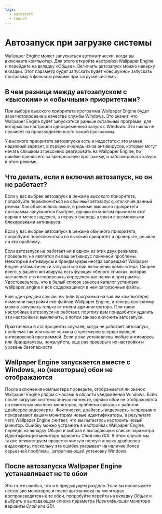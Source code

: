```yaml
---
tags:
  - autostart
  - launch
---
```


# Автозапуск при загрузке системы

Wallpaper Engine может запускаться автоматически, когда вы включаете компьютер. Для этого откройте настройки Wallpaper Engine и перейдите на вкладку «Общее». Включить автозапуск можно наверху вкладки. Этот параметр будет запускать будет «бесшумно» запускать программу в фоновом режиме при загрузке системы.

## В чем разница между автозапуском с «высоким» и «обычным» приоритетами?

При выборе высокого приоритета программа Wallpaper Engine будет зарегистрирована в качестве службы Windows. Это значит, что Wallpaper Engine будет запускаться раньше остальных программ, для которых вы настроили одновременный запуск с Windows. Это никак не повлияет на производительность самой программы.

У высокого приоритета автозапуска есть и недостаток: это менее надежный вариант, в первую очередь из-за антивирусов, которые могут начать слишком агрессивно реагировать на Wallpaper Engine, по ошибке приняв его за вредоносную программу, и заблокировать запуск в этом режиме.

## Что делать, если я включил автозапуск, но он не работает?

Если у вас выбран автозапуск в режиме *высокого* приоритета, попробуйте переключиться на *обычный* автозапуск, отключив данный режим. Как объяснялось выше, в режиме высокого приоритета программа запускается быстрее, однако по многим причинам этот вариант менее надежен, в первую очередь в связи с возможными блокировками антивируса.

Если у вас выбран автозапуск в режиме обычного приоритета, попробуйте переключиться на высокий приоритет и проверьте, решило ли это проблему.

Если автозапуск не работает ни в одном из этих двух режимов, проверьте, не является ли ваш антивирус причиной проблемы. Некоторые антивирусы и брандмауэры иногда запрещают Wallpaper Engine автоматически запускаться при включении компьютера. Скорее всего, у вашего антивируса есть функция «белого списка», которая заставляет его игнорировать определенные папки и программы. Удостоверьтесь, что в белый список занесен каталог установки wallpaper_engine и все содержащиеся в нем загрузочные файлы.

Еще один редкий случай: вы (или программа на вашем компьютере) изменили настройки exe-файлов Wallpaper Engine, и теперь программу можно запускать только от имени администратора. При таких настройках автозапуск не работает, поэтому вам понадобится удалить эти настройки и выключить, а потом заново включить автозапуск.

Практически в ста процентах случаев, когда не работает автозапуск, проблема так или иначе связана с чрезмерно усердствующей антивирусной программой. Если у вас установлены любые антивирусы или брандмауэры, пожалуйста, еще раз проверьте их настройки и уровень безопасности.

## Wallpaper Engine запускается вместе с Windows, но (некоторые) обои не отображаются

 После включения компьютера проверьте, отображается ли значок Wallpaper Engine рядом с часами в области уведомлений Windows. Если после загрузки системы значок на месте, однако обои не отображаются на некоторых или всех мониторах, проблема связана с работой драйверов видеокарты. Фактически, драйверы видеокарты непрерывно присваивают вашим мониторам новые идентификаторы, в результате чего Wallpaper Engine считает, что вы пытаетесь настроить новый монитор. Ошибку можно устранить в настройках Wallpaper Engine, перейдя на вкладку *Общее* и выбрав в выпадающем списке параметра *Идентификация монитора* варианты *Слой* или *GDI*. В этом случае мы также рекомендуем провести чистую переустановку драйверов видеокарты, поскольку эта ошибка указывает на наличие более серьезной проблемы, затрагивающей установку Windows.

 ## После автозапуска Wallpaper Engine устанавливает не те обои

 Это та же ошибка, что и в предыдущем разделе. Если вы используете несколько мониторов и после автозапуска на мониторах воспроизводятся не те обои, попробуйте перейти на вкладку *Общее* и выбрать в выпадающем списке параметра *Идентификация монитора* варианты *Слой* или *GDI*.